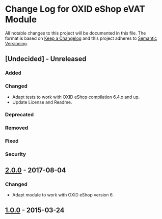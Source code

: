 # Change Log for OXID eShop eVAT Module

All notable changes to this project will be documented in this file.
The format is based on [Keep a Changelog](http://keepachangelog.com/)
and this project adheres to [Semantic Versioning](http://semver.org/).


## [Undecided] - Unreleased

### Added

### Changed
- Adapt tests to work with OXID eShop compilation 6.4.x and up.
- Update License and Readme.

### Deprecated

### Removed

### Fixed

### Security

## [2.0.0] - 2017-08-04

### Changed
- Adapt module to work with OXID eShop version 6.

## [1.0.0] - 2015-03-24

[Unreleased]: https://github.com/OXID-eSales/vat_tbe_services/compare/v2.0.0...HEAD
[2.0.0]: https://github.com/OXID-eSales/vat_tbe_services/compare/v1.0.0...v2.0.0
[1.0.0]: https://github.com/OXID-eSales/vat_tbe_services/commits/v1.0.0